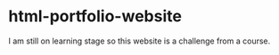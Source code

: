 # html-portfolio-website
I am still on learning stage so this website is a challenge from a course.
